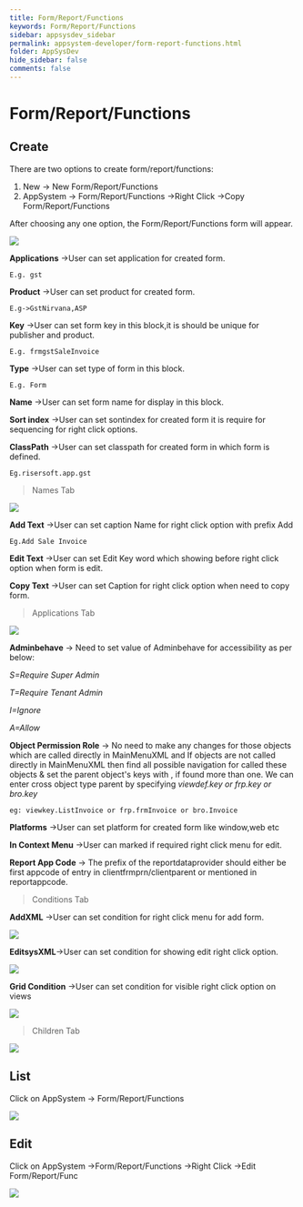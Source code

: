 ```yaml
---
title: Form/Report/Functions
keywords: Form/Report/Functions
sidebar: appsysdev_sidebar
permalink: appsystem-developer/form-report-functions.html
folder: AppSysDev
hide_sidebar: false
comments: false
---
```



# Form/Report/Functions

## Create

There are two options to create form/report/functions:
1.	New -> New Form/Report/Functions
2.	AppSystem -> Form/Report/Functions ->Right Click ->Copy Form/Report/Functions

After choosing any one option, the Form/Report/Functions form will appear.  

![](/images/form-report-function.jpg)

**Applications** ->User can set application for created form.

    E.g. gst

**Product** ->User can set product for created form.

    E.g->GstNirvana,ASP

**Key** ->User can set form key in this block,it is should be unique for publisher and product.

    E.g. frmgstSaleInvoice

**Type** ->User can set type of form in this block.

    E.g. Form

**Name** ->User can set form name for display in this block.

**Sort index** ->User can set sontindex for created form it is require for sequencing for right click options.

**ClassPath** ->User can set classpath for created form in which form is defined.

    Eg.risersoft.app.gst

>Names Tab

![](/images/namestab.jpg)

**Add Text** ->User can set caption Name for right click option with prefix Add

    Eg.Add Sale Invoice

**Edit Text** ->User can set Edit Key word which showing before right click option when form is edit.

**Copy Text** ->User can set Caption for right click option when need to copy form.

>Applications Tab

![](/images/applicationstab.jpg)

**Adminbehave** -> Need to set value of Adminbehave for accessibility as per below:

*S=Require Super Admin*

*T=Require Tenant Admin*

*I=Ignore*

*A=Allow*


**Object Permission Role** -> No need to make any changes for those objects which are called directly in MainMenuXML and If objects are not called directly in MainMenuXML then find all possible navigation for called these objects & set  the parent object's keys with , if found more than one. We can enter cross object type parent by specifying *viewdef.key or frp.key or bro.key*

    eg: viewkey.ListInvoice or frp.frmInvoice or bro.Invoice


**Platforms** ->User can set platform for created form like window,web etc

**In Context Menu** ->User can marked if required right click menu for edit.

**Report App Code** -> The prefix of the reportdataprovider should either be first appcode of entry in clientfrmprn/clientparent or mentioned in reportappcode.

>Conditions Tab

**AddXML** ->User can set condition for right click menu for add form.

![](/images/AddXML.jpg)

**EditsysXML**->User can set condition for showing edit right click option.

![](/images/EditsysXML.jpg)

**Grid Condition** ->User can set condition for visible right click option on views

![](/images/formreportfunctiongridcondition.jpg)

>Children Tab

![](/images/formreportfunctionchildrentab.jpg)

## List

Click on AppSystem -> Form/Report/Functions

![](/images/formreportfunctionlist.jpg)

## Edit

Click on AppSystem ->Form/Report/Functions ->Right Click ->Edit Form/Report/Func

![](/images/editformreportfunction.jpg)
